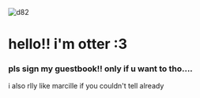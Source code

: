 ![d82](![kabumisu-kabru](https://github.com/otterhop/otterhop/assets/81709214/75583e0e-1762-4b4c-af38-822a74d3adc1)
)
# hello!! i'm otter :3
### pls sign my guestbook!! only if u want to tho....
i also rlly like marcille if you couldn't tell already
